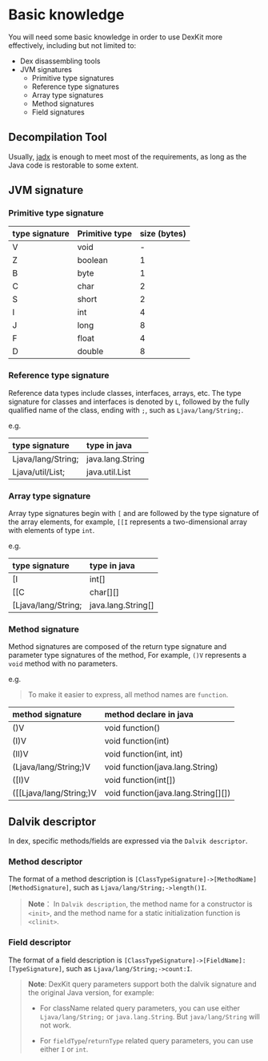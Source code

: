 # Basic knowledge

You will need some basic knowledge in order to use DexKit more effectively, including but not limited to:

- Dex disassembling tools
- JVM signatures
    - Primitive type signatures
    - Reference type signatures
    - Array type signatures
    - Method signatures
    - Field signatures

## Decompilation Tool

Usually, [jadx](https://github.com/skylot/jadx) is enough to meet most of the requirements,
as long as the Java code is restorable to some extent.

## JVM signature

### Primitive type signature

| type signature | Primitive type | size (bytes) |
|:---------------|:---------------|:-------------|
| V              | void           | -            |
| Z              | boolean        | 1            |
| B              | byte           | 1            |
| C              | char           | 2            |
| S              | short          | 2            |
| I              | int            | 4            |
| J              | long           | 8            |
| F              | float          | 4            |
| D              | double         | 8            |

### Reference type signature

Reference data types include classes, interfaces, arrays, etc.
The type signature for classes and interfaces is denoted by `L`, followed by the fully qualified name of the class,
ending with `;`, such as `Ljava/lang/String;`.

e.g.

| type signature     | type in java     |
|:-------------------|:-----------------|
| Ljava/lang/String; | java.lang.String |
| Ljava/util/List;   | java.util.List   |

### Array type signature

Array type signatures begin with `[` and are followed by the type signature of the array elements, for example,
`[[I` represents a two-dimensional array with elements of type `int`.

e.g.

| type signature      | type in java       |
|:--------------------|:-------------------|
| [I                  | int[]              |
| [[C                 | char[][]           |
| [Ljava/lang/String; | java.lang.String[] |

### Method signature

Method signatures are composed of the return type signature and parameter type signatures of the method,
For example, `()V` represents a `void` method with no parameters.

e.g.
> To make it easier to express, all method names are `function`.

| method signature        | method declare in java              |
|:------------------------|:------------------------------------|
| ()V                     | void function()                     |
| (I)V                    | void function(int)                  |
| (II)V                   | void function(int, int)             |
| (Ljava/lang/String;)V   | void function(java.lang.String)     |
| ([I)V                   | void function(int[])                |
| ([[Ljava/lang/String;)V | void function(java.lang.String[][]) |

## Dalvik descriptor

In dex, specific methods/fields are expressed via the `Dalvik descriptor`.

### Method descriptor

The format of a method description is `[ClassTypeSignature]->[MethodName][MethodSignature]`,
such as `Ljava/lang/String;->length()I`.

> **Note**：
> In `Dalvik description`, the method name for a constructor is `<init>`,
> and the method name for a static initialization function is `<clinit>`.

### Field descriptor

The format of a field description is `[ClassTypeSignature]->[FieldName]:[TypeSignature]`,
such as `Ljava/lang/String;->count:I`.

> **Note**: DexKit query parameters support both the dalvik signature and the original Java version, for example:
>
> - For className related query parameters, you can use either `Ljava/lang/String;` or `java.lang.String`. But `java/lang/String` will not work.
>
> - For `fieldType`/`returnType` related query parameters, you can use either `I` or `int`.
